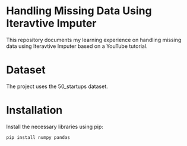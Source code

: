 # Handling Missing Data Using Iteravtive Imputer
This repository documents my learning experience on handling missing data using Iteravtive Imputer based on a YouTube tutorial.

# Dataset
The project uses the 50_startups dataset.

# Installation
Install the necessary libraries using pip:
```bash
pip install numpy pandas
